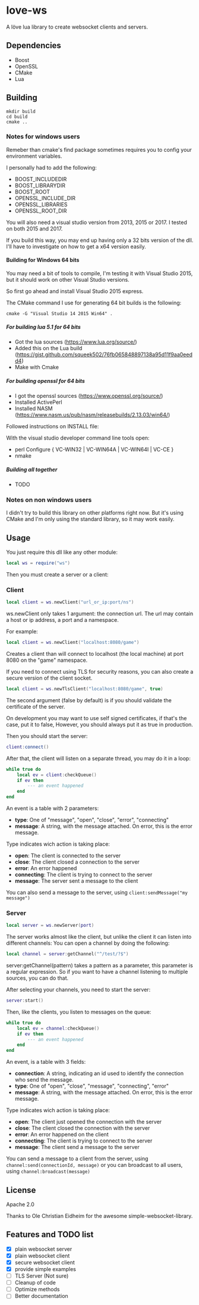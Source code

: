 # love-ws

A löve lua library to create websocket clients and servers.

## Dependencies

- Boost
- OpenSSL
- CMake
- Lua

## Building

```
mkdir build
cd build
cmake ..
```

### Notes for windows users

Remeber than cmake's find package sometimes requires you to config your 
environment variables.

I personally had to add the following:

- BOOST_INCLUDEDIR
- BOOST_LIBRARYDIR
- BOOST_ROOT
- OPENSSL_INCLUDE_DIR
- OPENSSL_LIBRARIES
- OPENSSL_ROOT_DIR

You will also need a visual studio version from 2013, 2015 or 2017.
I tested on both 2015 and 2017.

If you build this way, you may end up having only a 32 bits version of the dll.
I'll have to investigate on how to get a x64 version easily.

#### Building for Windows 64 bits

You may need a bit of tools to compile, I'm testing it with Visual Studio 2015, but it should
work on other Visual Studio versions.

So first go ahead and install Visual Studio 2015 express.

The CMake command I use for generating 64 bit builds is the following:

```
cmake -G "Visual Studio 14 2015 Win64" .
```

##### For building lua 5.1 for 64 bits

- Got the lua sources (https://www.lua.org/source/)
- Added this on the Lua build (https://gist.github.com/squeek502/76fb065848897138a95d11f9aa0eedd4)
- Make with Cmake

##### For building openssl for 64 bits

- I got the openssl sources (https://www.openssl.org/source/)
- Installed ActivePerl
- Installed NASM (https://www.nasm.us/pub/nasm/releasebuilds/2.13.03/win64/)

Followed instructions on INSTALL file:

With the visual studio developer command line tools open:

- perl Configure { VC-WIN32 | VC-WIN64A | VC-WIN64I | VC-CE }
- nmake

##### Building all together

- TODO

### Notes on non windows users

I didn't try to build this library on other platforms right now.
But it's using CMake and I'm only using the standard library, so it may work easily.

## Usage

You just require this dll like any other module:

```lua
local ws = require("ws")
```

Then you must create a server or a client:

### Client

```lua
local client = ws.newClient("url_or_ip:port/ns")
```

ws.newClient only takes 1 argument: the connection url.
The url may contain a host or ip address, a port and a namespace.

For example:

```lua
local client = ws.newClient("localhost:8080/game")
```


Creates a client than will connect to localhost (the local machine) at port 8080 on the "game"
namespace.

If you need to connect using TLS for security reasons,
you can also create a secure version of the client socket.

```lua
local client = ws.newTlsClient("localhost:8080/game", true)
```

The second argument (false by default) is if you should validate
the certificate of the server.

On development you may want to use self signed certificates,
if that's the case, put it to false, However, you should 
always put it as true in production.

Then you should start the server:

```lua
client:connect()
```

After that, the client will listen on a separate thread, you may do it in a loop:

```lua
while true do 
    local ev = client:checkQueue()
    if ev then
        --- an event happened
    end
end

```
An event is a table with 2 parameters:

- **type**: One of "message", "open", "close", "error", "connecting"
- **message**: A string, with the message attached. On error, this is the error message.

Type indicates wich action is taking place:

- **open**: The client is connected to the server
- **close**: The client closed a connection to the server
- **error**: An error happened
- **connecting**: The client is trying to connect to the server
- **message**: The server sent a message to the client

You can also send a message to the server, using `client:sendMessage("my message")`

### Server

```lua
local server = ws.newServer(port)
```

The server works almost like the client, but unlike the client it can listen into different channels:
You can open a channel by doing the following:

```lua
local channel = server:getChannel("^/test/?$")
```

server:getChannel(pattern) takes a pattern as a parameter, this parameter is a regular expression.
So if you want to have a channel listening to multiple sources, you can do that.

After selecting your channels, you need to start the server:

```lua
server:start()
```

Then, like the clients, you listen to messages on the queue:

```lua
while true do 
    local ev = channel:checkQueue()
    if ev then
        --- an event happened
    end
end
```

An event, is a table with 3 fields:

- **connection**: A string, indicating an id used to identify the connection who send the message.
- **type**: One of "open", "close", "message", "connecting", "error"
- **message**: A string, with the message attached. On error, this is the error message.

Type indicates wich action is taking place:

- **open**: The client just opened the connection with the server
- **close**: The client closed the connection with the server
- **error**: An error happened on the client
- **connecting**: The client is trying to connect to the server
- **message**: The client send a message to the server

You can send a message to a client from the server, using `channel:send(connectionId, message)`
or you can broadcast to all users, using `channel:broadcast(message)`

## License

Apache 2.0

Thanks to Ole Christian Eidheim for the awesome simple-websocket-library.

## Features and TODO list

- [x] plain websocket server
- [x] plain websocket client
- [X] secure websocket client
- [X] provide simple examples
- [ ] TLS Server (Not sure)
- [ ] Cleanup of code
- [ ] Optimize methods
- [ ] Better documentation
